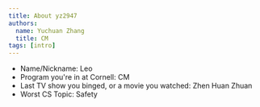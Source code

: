 ```yaml
---
title: About yz2947
authors:
  name: Yuchuan Zhang
  title: CM
tags: [intro]
---
```


- Name/Nickname: Leo
- Program you're in at Cornell: CM
- Last TV show you binged, or a movie you watched: Zhen Huan Zhuan
- Worst CS Topic: Safety
